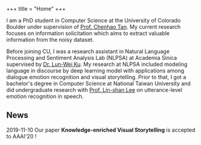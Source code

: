 +++
title = "Home"
+++

I am a PhD student in Computer Science at the University of Colorado Boulder under supervision of [Prof. Chenhao Tan](https://chenhaot.com). My current research focuses on information solicitation which aims to extract valuable information from the noisy dataset.


Before joining CU, I was a research assistant in Natural Language Processing and Sentiment Analysis Lab (NLPSA) at Academia Sinica supervised by [Dr. Lun-Wei Ku](https://www.iis.sinica.edu.tw/pages/lwku/). My research at NLPSA included modeling language in discourse by deep learning model with applications among dialogue emotion recognition and visual storytelling. Prior to that, I got a bachelor's degree in Computer Science at National Taiwan University and did undergraduate research with [Prof. Lin-shan Lee](http://speech.ee.ntu.edu.tw/previous_version/lslNew.htm) on utterance-level emotion recognition in speech.

## News
2019-11-10 Our paper **Knowledge-enriched Visual Storytelling** is accepted to AAAI'20 !